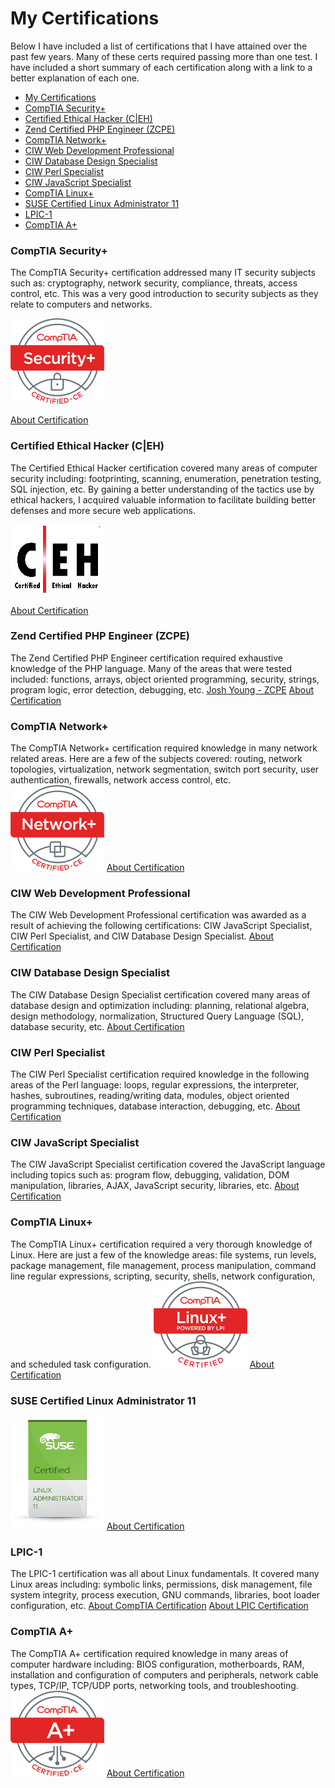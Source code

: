 # My Certifications

Below I have included a list of certifications that I have attained over the past few years.
Many of these certs required passing more than one test. I have included a short summary of each certification along with a link to a better explanation of each one.

* [My Certifications](#my-certifications)
* [CompTIA Security+](#comptia-security)
* [Certified Ethical Hacker (C|EH)](#certified-ethical-hacker-ceh)
* [Zend Certified PHP Engineer (ZCPE)](#zend-certified-php-engineer-zcpe)
* [CompTIA Network+](#comptia-network)
* [CIW Web Development Professional](#ciw-web-development-professional)
* [CIW Database Design Specialist](#ciw-database-design-specialist)
* [CIW Perl Specialist](#ciw-perl-specialist)
* [CIW JavaScript Specialist](#ciw-javascript-specialist)
* [CompTIA Linux+](#comptia-linux)
* [SUSE Certified Linux Administrator 11](#suse-certified-linux-administrator-11)
* [LPIC-1](#lpic-1)
* [CompTIA A+](#comptia-a)

### <a name='security'></a>CompTIA Security+

The CompTIA Security+ certification addressed many IT security subjects such as: cryptography, network security, compliance, threats, access control, etc. This was a very good introduction to security subjects as they relate to computers and networks.

![Security Plus Logo](../images/certs/resized/SecurityPlus_Logo_Certified_CE.png)

[About Certification](https://certification.comptia.org/certifications/security)

### <a name='ceh'></a>Certified Ethical Hacker (C|EH)
The Certified Ethical Hacker certification covered many areas of computer security including: footprinting, scanning, enumeration, penetration testing, SQL injection, etc. By gaining a better understanding of the tactics use by ethical hackers, I acquired valuable information to facilitate building better defenses and more secure web applications.

![CEH Logo](../images/certs/changed_format/CEH_logo.png)

[About Certification](https://www.eccouncil.org/Certification/certified-ethical-hacker)

### <a name='pce'></a>Zend Certified PHP Engineer (ZCPE)
The Zend Certified PHP Engineer certification required exhaustive knowledge of the PHP language. Many of the areas that were tested included: functions, arrays, object oriented programming, security, strings, program logic, error detection, debugging, etc.
[Josh Young - ZCPE](https://www.zend.com/en/yellow-pages/ZEND024785)
[About Certification](https://www.zend.com/en/services/certification/php-certification)

### <a name='network'></a>CompTIA Network+
The CompTIA Network+ certification required knowledge in many network related areas. Here are a few of the subjects covered: routing, network topologies, virtualization, network segmentation, switch port security, user authentication, firewalls, network access control, etc.
![Network Plus Logo](../images/certs/resized/NetworkPlus_Logo_Certified_CE.png)
[About Certification](https://certification.comptia.org/certifications/network)

### <a name='professional'></a>CIW Web Development Professional
The CIW Web Development Professional certification was awarded as a result of achieving the following certifications: CIW JavaScript Specialist, CIW Perl Specialist, and CIW Database Design Specialist.
[About Certification](http://www.ciwcertified.com/certifications/Web_Development_Series/development.php)

### <a name='database'></a>CIW Database Design Specialist
The CIW Database Design Specialist certification covered many areas of database design and optimization including: planning, relational algebra, design methodology, normalization, Structured Query Language (SQL), database security, etc.
[About Certification](http://www.ciwcertified.com/Certifications/Web_Development_Series/database_design.php)

### <a name='perl'></a>CIW Perl Specialist
The CIW Perl Specialist certification required knowledge in the following areas of the Perl language: loops, regular expressions, the interpreter, hashes, subroutines, reading/writing data, modules, object oriented programming techniques, database interaction, debugging, etc.
[About Certification](http://www.ciwcertified.com/Certifications/Web_Development_Series/perl.php)

### <a name='javascript'></a>CIW JavaScript Specialist
The CIW JavaScript Specialist certification covered the JavaScript language
including topics such as: program flow, debugging, validation, DOM manipulation, libraries, AJAX, JavaScript security, libraries, etc.
[About Certification](http://www.ciwcertified.com/Certifications/Web_Development_Series/javascript.php)

### <a name='linux'></a>CompTIA Linux+
The CompTIA Linux+ certification required a very thorough knowledge of Linux. Here are just a few of the knowledge areas: file systems, run levels, package management, file management, process manipulation, command line regular expressions, scripting, security, shells, network configuration, and scheduled task configuration.
![Linux Plus Logo](../images/certs/resized/LinuxPlus_Logo_Certified.png)
[About Certification](https://certification.comptia.org/certifications/linux)

### <a name='suse'></a>SUSE Certified Linux Administrator 11
![SUSE Logo](../images/certs/resized/cert_linux_admin_11.png)
[About Certification](https://training.suse.com/certification/sca-linux)

### <a name='lpci'></a>LPIC-1
The LPIC-1 certification was all about Linux fundamentals. It covered many Linux areas including: symbolic links, permissions, disk management, file system integrity, process execution, GNU commands, libraries, boot loader configuration, etc.
[About CompTIA Certification](https://certification.comptia.org/certifications/linux)
[About LPIC Certification](https://www.lpi.org/certification/get-certified-lpi/lpic-1-linux-server-professional)

### <a name='aplus'></a>CompTIA A+
The CompTIA A+ certification required knowledge in many areas of computer hardware including: BIOS configuration, motherboards, RAM, installation and configuration of computers and peripherals, network cable types, TCP/IP, TCP/UDP ports, networking tools, and troubleshooting.
![A Plus Logo](../images/certs/resized/Aplus_Logo_Certified_CE.png)
[About Certification](https://certification.comptia.org/certifications/a)
